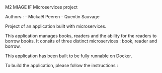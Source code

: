 M2 MIAGE IF Microservices project

Authors :
    - Mickaël Peeren
    - Quentin Sauvage
    

Project of an application built with microservices.

This application manages books, readers and the ability for the readers to borrow books.
It consits of three distinct microservices : book, reader and borrow.

This application has been built to be fully runnable on Docker.

To build the application, please follow the instructions :
